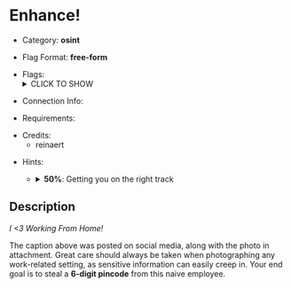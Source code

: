 # Enhance!

<!-- crypto, forensics, osint, reversing, stegano, websec, misc -->
* Category: **osint**

<!-- * "uhctf{...}": must match regex "uhctf{([a-z0-9]+-)*[0-9a-f]{6}}" -->
<!-- * "free-form": anything goes, mention in description what to look for -->
* Flag Format: **free-form**

<!-- {{FLAG_TYPE}} can be "static" or "regex" -->
* Flags: <details><summary>CLICK TO SHOW</summary><ul><ul>
<li>static: <code>468134</code></li>
</ul></ul></details>

<!-- If you can give a single link, hostname, or one-line connection
instructions, use this built-in feature. If things are more complicated, leave
this empty and explain everything in the description instead. -->
* Connection Info:

<!-- Use the challenge's display names, not the folder names -->
* Requirements:

<!-- Only enter people's first name in lowercase, it will be changed later -->
* Credits:
    * reinaert

<!-- {{HINT_COST}} is a percentage of the challenge's total value -->
<!-- {{HINT_DESCRIPTION}} explains what exactly the hint will help with -->
* Hints: <ul><ul>
<li><details>
    <summary><strong>50%</strong>: Getting you on the right track</summary>
    The computer screen can be completely ignored.
</details></li>
</ul></ul>

## Description
<!-- HTML can be used here if needed -->
_I <3 Working From Home!_

The caption above was posted on social media, along with the photo in
attachment. Great care should always be taken when photographing any
work-related setting, as sensitive information can easily creep in. Your end
goal is to steal a **6-digit pincode** from this naive employee.